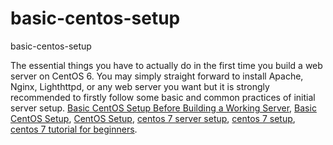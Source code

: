 # basic-centos-setup
basic-centos-setup

The essential things you have to actually do in the first time you build a web server on CentOS 6. You may simply straight forward to install Apache, Nginx, Lighthttpd, or any web server you want but it is strongly recommended to firstly follow some basic and common practices of initial server setup. 
[Basic CentOS Setup Before Building a Working Server](https://geekeasier.com/centos-basic-centos-setup-before-building-a-working-server/3781/),
[Basic CentOS Setup](https://geekeasier.com/centos-basic-centos-setup-before-building-a-working-server/3781/),
[CentOS Setup](https://geekeasier.com/centos-basic-centos-setup-before-building-a-working-server/3781/),
[centos 7 server setup](https://geekeasier.com/centos-basic-centos-setup-before-building-a-working-server/3781/),
[centos 7 setup](https://geekeasier.com/centos-basic-centos-setup-before-building-a-working-server/3781/),
[centos 7 tutorial for beginners](https://geekeasier.com/centos-basic-centos-setup-before-building-a-working-server/3781/).
